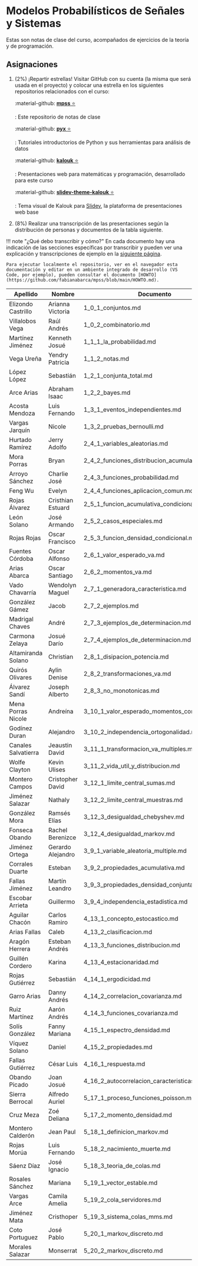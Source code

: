 # Modelos Probabilísticos de Señales y Sistemas

Estas son notas de clase del curso, acompañados de ejercicios de la teoría y de programación.

## Asignaciones

1. (2%) ¡Repartir estrellas! Visitar GitHub con su cuenta (la misma que será usada en el proyecto) y colocar una estrella en los siguientes repositorios relacionados con el curso:

    :material-github: [**mpss** :star:](https://github.com/fabianabarca/mpss) 

    :   Este repositorio de notas de clase

    :material-github: [**pyx** :star:](https://github.com/fabianabarca/pyx) 

    :   Tutoriales introductorios de Python y sus herramientas para análisis de datos

    :material-github: [**kalouk** :star:](https://github.com/fabianabarca/kalouk) 

    :   Presentaciones web para matemáticas y programación, desarrollado para este curso

    :material-github: [**slidev-theme-kalouk** :star:](https://github.com/fabianabarca/slidev-theme-kalouk)

    :   Tema visual de Kalouk para [Slidev](https://sli.dev/), la plataforma de presentaciones web base

2. (8%) Realizar una transcripción de las presentaciones según la distribución de personas y documentos de la tabla siguiente.

!!! note "¿Qué debo transcribir y cómo?"
    En cada documento hay una indicación de las secciones específicas por transcribir y pueden ver una explicación y transcripciones de ejemplo en la [siguiente página](ejemplo).

    Para ejecutar localmente el repositorio, ver en el navegador esta documentación y editar en un ambiente integrado de desarrollo (VS Code, por ejemplo), pueden consultar el documento [HOWTO](https://github.com/fabianabarca/mpss/blob/main/HOWTO.md).

| Apellido            | Nombre            | Documento                                     |
|---------------------|-------------------|-----------------------------------------------|
| Elizondo Castrillo  | Arianna Victoria  | 1_0_1_conjuntos.md                            |
| Villalobos Vega     | Raúl Andrés       | 1_0_2_combinatorio.md                         |
| Martínez Jiménez    | Kenneth Josué     | 1_1_1_la_probabilidad.md                      |
| Vega Ureña          | Yendry Patricia   | 1_1_2_notas.md                                |
| López López         | Sebastián         | 1_2_1_conjunta_total.md                       |
| Arce Arias          | Abraham Isaac     | 1_2_2_bayes.md                                |
| Acosta Mendoza      | Luis Fernando     | 1_3_1_eventos_independientes.md               |
| Vargas Jarquín      | Nicole            | 1_3_2_pruebas_bernoulli.md                    |
| Hurtado Ramírez     | Jerry Adolfo      | 2_4_1_variables_aleatorias.md                 |
| Mora Porras         | Bryan             | 2_4_2_funciones_distribucion_acumulativa.md   |
| Arroyo Sánchez      | Charlie José      | 2_4_3_funciones_probabilidad.md               |
| Feng Wu             | Evelyn            | 2_4_4_funciones_aplicacion_comun.md           |
| Rojas Álvarez       | Cristhian Estuard | 2_5_1_funcion_acumulativa_condicional.md      |
| León Solano         | José Armando      | 2_5_2_casos_especiales.md                     |
| Rojas Rojas         | Oscar Francisco   | 2_5_3_funcion_densidad_condicional.md         |
| Fuentes Córdoba     | Oscar Alfonso     | 2_6_1_valor_esperado_va.md                    |
| Arias Abarca        | Oscar Santiago    | 2_6_2_momentos_va.md                          |
| Vado Chavarría      | Wendolyn Maguel   | 2_7_1_generadora_caracteristica.md            |
| González Gámez      | Jacob             | 2_7_2_ejemplos.md                             |
| Madrigal Chaves     | André             | 2_7_3_ejemplos_de_determinacion.md            |
| Carmona Zelaya      | Josué Darío       | 2_7_4_ejemplos_de_determinacion.md            |
| Altamiranda Solano  | Christian         | 2_8_1_disipacion_potencia.md                  |
| Quirós Olivares     | Aylin Denise      | 2_8_2_transformaciones_va.md                  |
| Álvarez Sandí       | Joseph Alberto    | 2_8_3_no_monotonicas.md                       |
| Mena Porras Nicole  | Andreína          | 3_10_1_valor_esperado_momentos_correlacion.md |
| Godínez Duran       | Alejandro         | 3_10_2_independencia_ortogonalidad.md         |
| Canales Salvatierra | Jeaustin David    | 3_11_1_transformacion_va_multiples.md         |
| Wolfe Clayton       | Kevin Ulises      | 3_11_2_vida_util_y_distribucion.md            |
| Montero Campos      | Cristopher David  | 3_12_1_limite_central_sumas.md                |
| Jiménez Salazar     | Nathaly           | 3_12_2_limite_central_muestras.md             |
| González Mora       | Ramsés Elías      | 3_12_3_desigualdad_chebyshev.md               |
| Fonseca Obando      | Rachel Berenizce  | 3_12_4_desigualdad_markov.md                  |
| Jiménez Ortega      | Gerardo Alejandro | 3_9_1_variable_aleatoria_multiple.md          |
| Corrales Duarte     | Esteban           | 3_9_2_propiedades_acumulativa.md              |
| Fallas Jiménez      | Martín Leandro    | 3_9_3_propiedades_densidad_conjunta.md        |
| Escobar Arrieta     | Guillermo         | 3_9_4_independencia_estadistica.md            |
| Aguilar Chacón      | Carlos Ramiro     | 4_13_1_concepto_estocastico.md                |
| Arias Fallas        | Caleb             | 4_13_2_clasificacion.md                       |
| Aragón Herrera      | Esteban Andrés    | 4_13_3_funciones_distribucion.md              |
| Guillén Cordero     | Karina            | 4_13_4_estacionaridad.md                      |
| Rojas Gutiérrez     | Sebastián         | 4_14_1_ergodicidad.md                         |
| Garro Arias         | Danny Andrés      | 4_14_2_correlacion_covarianza.md              |
| Ruiz Martínez       | Aarón Andrés      | 4_14_3_funciones_covarianza.md                |
| Solís González      | Fanny Mariana     | 4_15_1_espectro_densidad.md                   |
| Víquez Solano       | Daniel            | 4_15_2_propiedades.md                         |
| Fallas Gutiérrez    | César Luis        | 4_16_1_respuesta.md                           |
| Obando Picado       | Joan Josué        | 4_16_2_autocorrelacion_caracteristicas.md     |
| Sierra Berrocal     | Alfredo Auriel    | 5_17_1_proceso_funciones_poisson.md           |
| Cruz Meza           | Zoé Deliana       | 5_17_2_momento_densidad.md                    |
| Montero Calderón    | Jean Paul         | 5_18_1_definicion_markov.md                   |
| Rojas Morúa         | Luis Fernando     | 5_18_2_nacimiento_muerte.md                   |
| Sáenz Díaz          | José Ignacio      | 5_18_3_teoria_de_colas.md                     |
| Rosales Sánchez     | Mariana           | 5_19_1_vector_estable.md                      |
| Vargas Arce         | Camila Amelia     | 5_19_2_cola_servidores.md                     |
| Jiménez Mata        | Cristhoper        | 5_19_3_sistema_colas_mms.md                   |
| Coto Portuguez      | José Pablo        | 5_20_1_markov_discreto.md                     |
| Morales Salazar     | Monserrat         | 5_20_2_markov_discreto.md                     |

